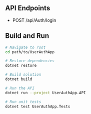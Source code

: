 ##  API Endpoints

- POST /api/Auth/login

##  Build and Run

```bash
# Navigate to root
cd path/to/UserAuthApp

# Restore dependencies
dotnet restore

# Build solution
dotnet build

# Run the API
dotnet run --project UserAuthApp.API

# Run unit tests
dotnet test UserAuthApp.Tests